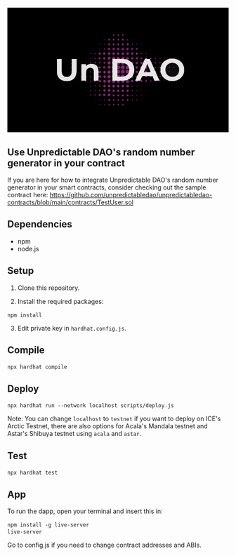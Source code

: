 <div align="center">
	<br/>
	<img src="./assets/logo.png"/>
	<br/>
</div>

## Use Unpredictable DAO's random number generator in your contract

If you are here for how to integrate Unpredictable DAO's random number generator in your smart contracts, consider checking out the sample contract here: https://github.com/unpredictabledao/unpredictabledao-contracts/blob/main/contracts/TestUser.sol


## Dependencies

* npm
* node.js


## Setup

1. Clone this repository.

2. Install the required packages:
```
npm install
```

3. Edit private key in `hardhat.config.js`.


## Compile

```
npx hardhat compile
```


## Deploy

```
npx hardhat run --network localhost scripts/deploy.js
```

Note: You can change `localhost` to `testnet` if you want to deploy on ICE's Arctic Testnet, there are also options for Acala's Mandala testnet and Astar's Shibuya testnet using `acala` and `astar`.


## Test

```
npx hardhat test
```


## App

To run the dapp, open your terminal and insert this in:

```
npm install -g live-server
live-server
```

Go to config.js if you need to change contract addresses and ABIs.
